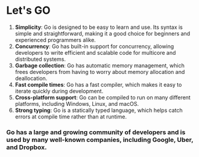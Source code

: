 # Let's GO
1. **Simplicity**: Go is designed to be easy to learn and use. Its syntax is simple and straightforward, making it a good choice for beginners and experienced programmers alike.
2. **Concurrency**: Go has built-in support for concurrency, allowing developers to write efficient and scalable code for multicore and distributed systems.
3. **Garbage collection**: Go has automatic memory management, which frees developers from having to worry about memory allocation and deallocation.
4. **Fast compile times**: Go has a fast compiler, which makes it easy to iterate quickly during development.
5. **Cross-platform support**: Go can be compiled to run on many different platforms, including Windows, Linux, and macOS.
7. **Strong typing**: Go is a statically typed language, which helps catch errors at compile time rather than at runtime.

### Go has a large and growing community of developers and is used by many well-known companies, including Google, Uber, and Dropbox.
